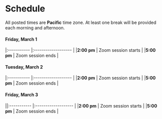 # Schedule

All posted times are **Pacific** time zone. At least one break will be provided each morning and afternoon.

#### Friday, March 1

|:----------- |:------------------- |
|**2:00 pm**  | Zoom session starts |
|**5:00 pm** | Zoom session ends |

#### Tuesday, March 2

|:----------- |:------------------- |
|**2:00 pm**  | Zoom session starts |
|**5:00 pm** | Zoom session ends |

#### Friday, March 3

||:----------- |:------------------- |
|**2:00 pm**  | Zoom session starts |
|**5:00 pm** | Zoom session ends |
